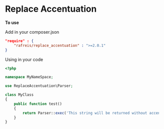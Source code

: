 # Replace Accentuation

**To use**

Add in your composer.json

```json
"require" : {
    "rafreis/replace_accentuation" : ">=2.0.1"
}
```

Using in your code

```php
<?php

namespace MyNameSpace;

use ReplaceAccentuation\Parser;

class MyClass
{
    public function test()
    {
        return Parser::exec('This string will be returned without accentuation áéíóú');
    }
}
```
